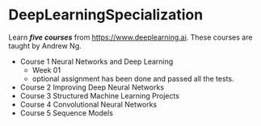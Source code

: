 # DeepLearningSpecialization
Learn ***five courses*** from https://www.deeplearning.ai. These courses are taught by Andrew Ng.
* Course 1 Neural Networks and Deep Learning
    * Week 01
     * optional assignment has been done and passed all the tests.
* Course 2 Improving Deep Neural Networks 
* Course 3 Structured Machine Learning Projects 
* Course 4 Convolutional Neural Networks
* Course 5 Sequence Models 
